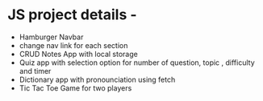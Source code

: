# JS project details - 
- Hamburger Navbar
- change nav link for each section
- CRUD Notes App with local storage
- Quiz app with selection option for number of question, topic , difficulty and timer
- Dictionary app with pronounciation using fetch
- Tic Tac Toe Game for two players